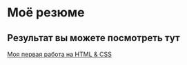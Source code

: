 # Моё резюме

## Результат вы можете посмотреть тут

[Моя первая работа на HTML & CSS](https://alexfront01.github.io/resume/)
